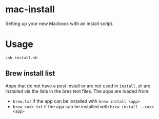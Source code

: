 # mac-install
Setting up your new Macbook with an install script.

# Usage
`zsh install.sh`

## Brew install list
Apps that do not have a post install or are not used in `install.sh` are installed via the lists in the bres text files.
The apps are loaded from:
- `brew.txt` if the app can be installed with `brew install <app>`
- `brew_cask.txt` if the app can be installed with `brew install --cask <app>`
